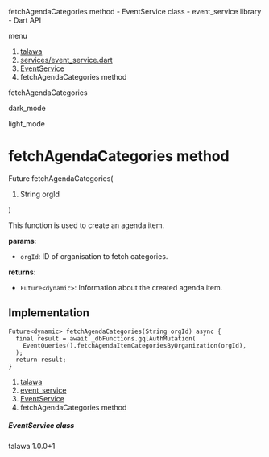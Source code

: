




fetchAgendaCategories method - EventService class - event\_service library - Dart API







menu

1. [talawa](../../index.html)
2. [services/event\_service.dart](../../services_event_service/services_event_service-library.html)
3. [EventService](../../services_event_service/EventService-class.html)
4. fetchAgendaCategories method

fetchAgendaCategories


dark\_mode

light\_mode




# fetchAgendaCategories method


Future
fetchAgendaCategories(

1. String orgId

)

This function is used to create an agenda item.

**params**:

* `orgId`: ID of organisation to fetch categories.

**returns**:

* `Future<dynamic>`: Information about the created agenda item.

## Implementation

```
Future<dynamic> fetchAgendaCategories(String orgId) async {
  final result = await _dbFunctions.gqlAuthMutation(
    EventQueries().fetchAgendaItemCategoriesByOrganization(orgId),
  );
  return result;
}
```

 


1. [talawa](../../index.html)
2. [event\_service](../../services_event_service/services_event_service-library.html)
3. [EventService](../../services_event_service/EventService-class.html)
4. fetchAgendaCategories method

##### EventService class





talawa
1.0.0+1






